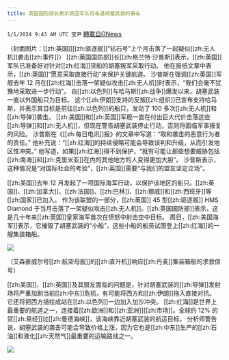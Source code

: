 ```yaml
---
title: 英国国防部长表示英国军队将击退胡塞武装的袭击
---
```

`1/1/2024 9:43 AM UTC 宝尹` [轉載自GNews](https://gnews.org/articles/2172143)

（封面图片：[[zh:英国]][[zh:驱逐舰]]“钻石号”上个月击落了一起疑似[[zh:无人机]]袭击[[zh:事件]]）
[[zh:英国国防部]]长[[zh:格兰特·沙普斯]]表示，[[zh:英国]]军队已准备好对针对[[zh:红海]]货船的胡塞叛军采取行动。
他在报纸文章中表示，[[zh:英国]]“愿意采取直接行动”来保护关键航道。
沙普斯在强调[[zh:英国]]军舰去年 12 月在[[zh:红海]]击落一架疑似攻击[[zh:无人机]]时表示，“我们会毫不犹豫地采取进一步行动”。
自[[zh:以色列]]与哈马斯[[zh:战争]]爆发以来，胡塞武装一直以外国船只为目标。
这个[[zh:伊朗]]支持的反叛[[zh:组织]]已宣布支持哈马斯，并表示其目标是前往[[zh:以色列]]的船只，发动了 100 多次[[zh:无人机]]和[[zh:导弹]]袭击。
[[zh:美国]]和[[zh:英国]]军舰一直在付出巨大代价击落这些[[zh:导弹]]和[[zh:无人机]]，但现在警告胡塞武装停止行动，否则将面临军事报复的风险。
沙普斯在《[[zh:每日电讯]]报》的文章中写道：“​​​​​​​​​​​​​​​​​​​​​​取和袭击的恶意行为者的责任。”
他补充说：“[[zh:红海]]的持续侵略可能会导致误判和升级，从而引发地区性冲突。”
他写道，如果[[zh:红海]]得不到保护，“就有可能让那些想要威胁包括[[zh:南海]]和[[zh:克里米亚]]在内的其他地方的人变得更加大胆”。
沙普斯表示，这种情况是“对国际社会的考验”，[[zh:英国]]需要“与我们的盟友坚定立场”。

[[zh:美国]]去年 12 月发起了一项国际海军行动，以保护该地区的船只。[[zh:英国]]、[[zh:加拿大]]、[[zh:法国]]、[[zh:巴林]]、[[zh:挪威]]和[[zh:西班牙]]等[[zh:国家]]已加入。
作为该联盟的一部分，[[zh:英国]] 45 型[[zh:驱逐舰]] HMS Diamond 于当月击落了一架疑似攻击[[zh:无人机]]。[[zh:英国国防部]]表示，这是几十年来[[zh:英国]]皇家海军首次在愤怒中射击空中目标。
周日，[[zh:美国海军]]表示，它摧毁了胡塞武装的“小船”，这些小船的船员试图登上[[zh:红海]]的一艘集装箱船。

![](https://i.imgur.com/SJ9Hg5Z.jpg)

（艾森豪威尔号[[zh:航空母舰]]的[[zh:直升机]]响应[[zh:丹麦]]集装箱船的求救信号）

[[zh:美国]]、[[zh:英国]]及其盟友面临的问题是，针对胡塞武装的[[zh:导弹]]发射场将严重加剧当前[[zh:中东]]危机，有可能将西方和[[zh:伊朗]]拖入直接对抗。
它还将把西方描绘成站在[[zh:以色列]]一边加入加沙冲突。
[[zh:红海]]是世界上最重要的航道之一，连接着[[zh:欧洲]]和[[zh:亚洲]][[zh:市场]]。全球约 12% 的贸[[zh:易经]]过[[zh:曼德海峡]]，该海峡靠近胡塞武装的航运目标。
分析师警告说，胡塞武装的袭击可能会导致价格上涨，因为它也是[[zh:中东]]生产的[[zh:石油]]和液化[[zh:天然气]]最重要的运输路线之一。



![](https://i.imgur.com/lsWBrn2.jpg)

